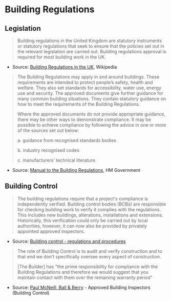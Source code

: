 # Building Regulations

## Legislation 

> Building regulations in the United Kingdom are statutory instruments or statutory regulations that seek to ensure that the policies set out in the relevant legislation are carried out. Building regulations approval is required for most building work in the UK.

* Source: [Building Regulations in the UK](https://en.wikipedia.org/wiki/Building_regulations_in_the_United_Kingdom), Wikipedia

> The Building Regulations may apply in and around buildings. These requirements are
intended to protect people’s safety, health and welfare. They also set standards for
accessibility, water use, energy use and security. The approved documents give further
guidance for many common building situations. They contain statutory guidance on how to
meet the requirements of the Building Regulations.
>
> Where the approved documents do not provide appropriate guidance, there may be other ways to demonstrate compliance. It may be possible to achieve compliance by following the advice in one or more of the sources set out below:
> 
> a. guidance from recognised standards bodies
> 
> b. industry recognised codes
>
> c. manufacturers’ technical literature.

* Source: [Manual to the Building Regulations](https://assets.publishing.service.gov.uk/government/uploads/system/uploads/attachment_data/file/901517/Manual_to_building_regs_-_July_2020.pdf), HM Government

## Building Control

> The building regulations require that a project's compliance is independently verified. Building control bodies (BCBs) are responsible for checking building work to verify it complies with the regulations. This includes new buildings, alterations, installations and extensions. Historically, this verification could only be carried out by local authorities, however, it can now also be provided by privately appointed approved inspectors.

* Source: [Building control - regulations and procedures](https://www.designingbuildings.co.uk/wiki/Building_control_-_regulations_and_procedures)

> The role of Building Control is to audit and verify construction and to that end we don’t specifically oversee every aspect of construction.
> 
> [The Builder] has "the prime responsibility for compliance with the Building Regulations and therefore we would suggest that you maintain contact with them over the remaining warranty period"

* Source: [Paul McNeill, Ball & Berry](https://ballandberry.co.uk/meet-the-team/paul-mcneill/) - Approved Building Inspectors (Building Control)
